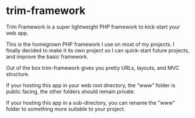# trim-framework
Trim Framework is a super lightweight PHP framework to kick-start your web app.

This is the homegrown PHP framework I use on most of my projects. I finally decided to make it its own project so I can
quick-start future projects, and improve the basic framework.

Out of the box trim-framework gives you pretty URLs, layouts, and MVC structure.

If your hosting this app in your web root directory, the "www" folder is public facing, the other folders should remain
private.

If your hosting this app in a sub-directory, you can rename the "www" folder to something more suitable to your project.